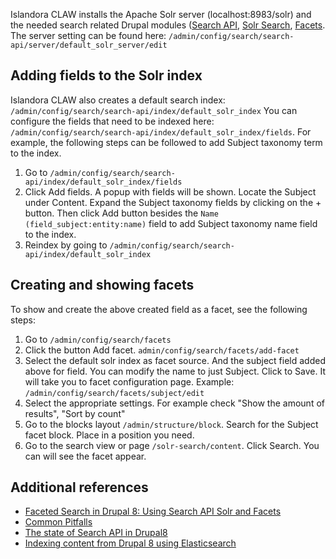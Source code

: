 Islandora CLAW installs the Apache Solr server (localhost:8983/solr) and the needed search related Drupal modules ([Search API](https://www.drupal.org/project/search_api), [Solr Search](https://www.drupal.org/project/search_api_solr), [Facets](https://www.drupal.org/project/facets).  The server setting can be found here: `/admin/config/search/search-api/server/default_solr_server/edit`

## Adding fields to the Solr index
Islandora CLAW also creates a default search index: `/admin/config/search/search-api/index/default_solr_index`  You can configure the fields that need to be indexed here: `/admin/config/search/search-api/index/default_solr_index/fields`.  For example, the following steps can be followed to add Subject taxonomy term to the index.

1. Go to `/admin/config/search/search-api/index/default_solr_index/fields`
2. Click Add fields.  A popup with fields will be shown.  Locate the Subject under Content.  Expand the Subject taxonomy fields by clicking on the + button.  Then click Add button besides the `Name (field_subject:entity:name)` field to add Subject taxonomy name field to the index.
3. Reindex by going to `/admin/config/search/search-api/index/default_solr_index`

## Creating and showing facets
To show and create the above created field as a facet, see the following steps:

1. Go to `/admin/config/search/facets`
2. Click the button Add facet. `admin/config/search/facets/add-facet`
3. Select the default solr index as facet source.  And the subject field added above for field.  You can modify the name to just Subject.  Click to Save.  It will take you to facet configuration page.  Example: `/admin/config/search/facets/subject/edit`
4. Select the appropriate settings.  For example check "Show the amount of results", "Sort by count"
5. Go to the blocks layout `/admin/structure/block`.  Search for the Subject facet block.  Place in a position you need.  
6. Go to the search view or page `/solr-search/content`.  Click Search.  You can will see the facet appear.  

## Additional references
* [Faceted Search in Drupal 8: Using Search API Solr and Facets](https://dev.acquia.com/blog/search-strategies-in-drupal-8/faceted-search-in-drupal-8-using-search-api-solr-and-facets/06/05/2016/10406)
* [Common Pitfalls](https://www.drupal.org/docs/7/modules/search-api/getting-started/common-pitfalls)
* [The state of Search API in Drupal8](https://drupalcamp.be/sites/default/files/slides/state%20of%20search%20%7C%20drupalcamp%20ghent.pdf)
* [Indexing content from Drupal 8 using Elasticsearch](https://www.lullabot.com/articles/indexing-content-from-drupal-8-to-elasticsearch)







